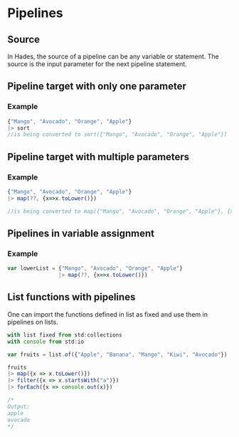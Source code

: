 # Pipelines

## Source

In Hades, the source of a pipeline can be any variable or statement. The source is the input parameter for the next pipeline statement.

## Pipeline target with only one parameter

### Example

```javascript
{"Mango", "Avocado", "Orange", "Apple"}
|> sort
//is being converted to sort({"Mango", "Avocado", "Orange", "Apple"})
```

## Pipeline target with multiple parameters

### Example

```javascript
{"Mango", "Avocado", "Orange", "Apple"}
|> map(??, {x=>x.toLower()})

//is being converted to map({"Mango", "Avocado", "Orange", "Apple"}, {x=>x.toLower()})
```

## Pipelines in variable assignment

### Example

```javascript
var lowerList = {"Mango", "Avocado", "Orange", "Apple"}
                |> map(??, {x=>x.toLower()})
```

## List functions with pipelines

One can import the functions defined in list as fixed and use them in pipelines on lists.

```javascript
with list fixed from std:collections
with console from std:io

var fruits = list.of({"Apple", "Banana", "Mango", "Kiwi", "Avocado"})

fruits
|> map({x => x.toLower()})
|> filter({x => x.startsWith("a")})
|> forEach({x => console.out(x)})

/*
Output:
apple
avocado
*/
```

